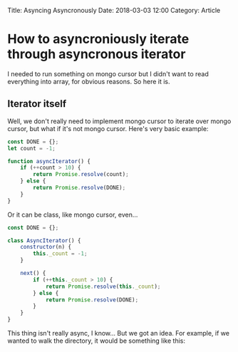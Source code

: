 Title: Asyncing Asyncronously
Date: 2018-03-03 12:00
Category: Article

# How to asyncroniously iterate through asyncronous iterator

I needed to run something on mongo cursor but I didn't want to read everything into array, for
obvious reasons. So here it is.

## Iterator itself

Well, we don't really need to implement mongo cursor to iterate over mongo cursor, but what if it's not mongo cursor.
Here's very basic example:

```javascript
const DONE = {};
let count = -1;

function asyncIterator() {
    if (++count > 10) {
        return Promise.resolve(count);
    } else {
        return Promise.resolve(DONE);
    }
}
```

Or it can be class, like mongo cursor, even...

```javascript
const DONE = {};

class AsyncIterator() {
    constructor(n) {
        this._count = -1;
    }

    next() {
        if (++this._count > 10) {
            return Promise.resolve(this._count);
        } else {
            return Promise.resolve(DONE);
        }
    }
}
```

This thing isn't really async, I know... But we got an idea. For example, if we wanted to walk the directory,
it would be something like this:

```javascript
```